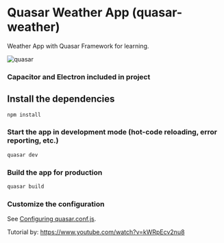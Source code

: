 # Quasar Weather App (quasar-weather)

Weather App with Quasar Framework for learning.

![quasar](https://user-images.githubusercontent.com/18098369/103172001-57fa9680-4861-11eb-9534-edfb1b046eb6.jpg)

### Capacitor and Electron included in project

## Install the dependencies
```bash
npm install
```

### Start the app in development mode (hot-code reloading, error reporting, etc.)
```bash
quasar dev
```


### Build the app for production
```bash
quasar build
```

### Customize the configuration
See [Configuring quasar.conf.js](https://quasar.dev/quasar-cli/quasar-conf-js).

Tutorial by: https://www.youtube.com/watch?v=kWRpEcv2nu8
